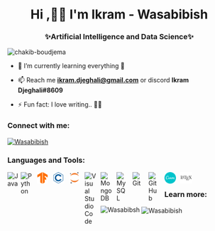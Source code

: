 

<!--
**Wasabibish/Wasabibish** is a ✨ _special_ ✨ repository because its `README.md` (this file) appears on your GitHub profile.

Here are some ideas to get you started:

- 🔭 I’m currently working on ...
- 🌱 I’m currently learning ...
- 👯 I’m looking to collaborate on ...
- 🤔 I’m looking for help with ...
- 💬 Ask me about ...
- 📫 How to reach me: ...
- 😄 Pronouns: ...
- ⚡ Fun fact: ...
-->

### <h1 align="center">Hi ,👋🏻 I'm Ikram - Wasabibish</h1>
<h3 align="center"> ✨Artificial Intelligence and Data Science✨</h3>

<p align="left"> <img src="https://komarev.com/ghpvc/?username=chakib-boudjema&label=Profile%20views&color=0e75b6&style=flat" alt="chakib-boudjema" /> </p>

- 🌱 I’m currently learning everything 💫

- 📫 Reach me **ikram.djeghali@gmail.com** or discord **Ikram Djeghali#8609**

- ⚡ Fun fact: I love writing.. ✍🏻

### Connect with me:
<p align="left">
<a href="https://www.linkedin.com/in/ikram-djeghali-5b101b19b/" target="blank"><img align="center" src="https://raw.githubusercontent.com/rahuldkjain/github-profile-readme-generator/master/src/images/icons/Social/linked-in-alt.svg" alt="Wasabibish" height="30" width="40" /></a>

</p>

### Languages and Tools:
<p align="left">
<img align="left" alt="Java" width="30px" src="https://www.svgrepo.com/show/303388/java-4-logo.svg" style="padding-right:0px;" />
<img align="left" alt="Python" width="26px" src="https://upload.wikimedia.org/wikipedia/commons/thumb/c/c3/Python-logo-notext.svg/1024px-Python-logo-notext.svg.png" style="padding-right:10px;" />
  <img align="left" alt="Python" width="26px" src="https://github.com/devicons/devicon/blob/v2.15.1/icons/tensorflow/tensorflow-original.svg" style="padding-right:10px;" />
 <img align="left" alt="C" width="26px" src="https://github.com/devicons/devicon/blob/v2.15.1/icons/c/c-line.svg" style="padding-right:10px;" />
  

 <img align="left" alt="Jupyter" width="26px" src="https://github.com/devicons/devicon/blob/v2.15.1/icons/jupyter/jupyter-original.svg" style="padding-right:10px;" />
<img align="left" alt="Visual Studio Code" width="26px" src="https://cdn.jsdelivr.net/gh/devicons/devicon/icons/vscode/vscode-original.svg" style="padding-right:10px;" />
  
  


<img align="left" alt="MongoDB" width="26px" src="https://cdn.jsdelivr.net/gh/devicons/devicon/icons/mongodb/mongodb-original.svg" style="padding-right:10px;" />
<img align="left" alt="MySQL" width="26px" src="https://cdn.jsdelivr.net/gh/devicons/devicon/icons/mysql/mysql-original.svg" style="padding-right:10px;" />
  
  
<img align="left" alt="Git" width="26px" src="https://cdn.jsdelivr.net/gh/devicons/devicon/icons/git/git-original.svg" style="padding-right:10px;" />
<img align="left" alt="GitHub" width="26px" src="https://user-images.githubusercontent.com/3369400/139447912-e0f43f33-6d9f-45f8-be46-2df5bbc91289.png" style="padding-right:10px;" />
  
  <img align="left" alt="Canva" width="26px" src="https://github.com/devicons/devicon/blob/v2.15.1/icons/canva/canva-original.svg" style="padding-right:10px;" /> 
</p>
<img align="left" alt="Canva" width="26px" src="https://github.com/devicons/devicon/blob/v2.15.1/icons/latex/latex-original.svg" style="padding-right:10px;" /> 
</p><br>


### Learn more:

<p align="left"><img align="left" src="https://github-readme-stats.vercel.app/api/top-langs?username=Wasabibish&show_icons=true&locale=en&layout=compact" alt="Wasabibsh" color='black' /></p>

<p>&nbsp;<img align="center" src="https://github-readme-stats.vercel.app/api?username=Wasabibish&show_icons=true&locale=en" alt="Wasabibish" /></p>
